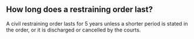 ##  How long does a restraining order last?

A civil restraining order lasts for 5 years unless a shorter period is stated
in the order, or it is discharged or cancelled by the courts.
